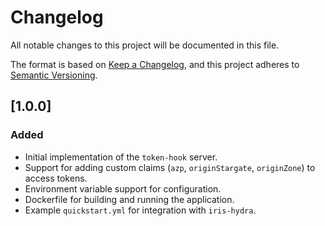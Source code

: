 <!--
SPDX-FileCopyrightText: 2025 Deutsche Telekom AG

SPDX-License-Identifier: Apache-2.0  
-->

# Changelog

All notable changes to this project will be documented in this file.

The format is based on [Keep a Changelog](https://keepachangelog.com/en/1.0.0/), and this project adheres
to [Semantic Versioning](https://semver.org/spec/v2.0.0.html).

## [1.0.0]

### Added

- Initial implementation of the `token-hook` server.
- Support for adding custom claims (`azp`, `originStargate`, `originZone`) to access tokens.
- Environment variable support for configuration.
- Dockerfile for building and running the application.
- Example `quickstart.yml` for integration with `iris-hydra`.